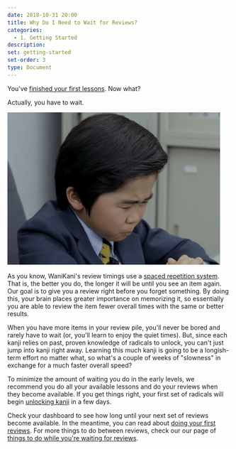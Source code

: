 ```yaml
---
date: 2018-10-31 20:00
title: Why Do I Need to Wait for Reviews?
categories:
  - 1. Getting Started
description:
set: getting-started
set-order: 3
type: Document
---
```


You've [finished your first lessons](#). Now what?

Actually, you have to wait.

![Waiting for Wanikani Reviews](/images/boring.gif)

As you know, WaniKani's review timings use a [spaced repetition system](#). That is, the better you do, the longer it will be until you see an item again. Our goal is to give you a review right before you forget something. By doing this, your brain places greater importance on memorizing it, so essentially you are able to review the item fewer overall times with the same or better results.

When you have more items in your review pile, you'll never be bored and rarely have to wait (or, you'll learn to enjoy the quiet times). But, since each kanji relies on past, proven knowledge of radicals to unlock, you can't just jump into kanji right away. Learning this much kanji is going to be a longish-term effort no matter what, so what's a couple of weeks of "slowness" in exchange for a much faster overall speed?

To minimize the amount of waiting you do in the early levels, we recommend you do all your available lessons and do your reviews when they become available. If you get things right, your first set of radicals will begin [unlocking kanji](#) in a few days.

Check your dashboard to see how long until your next set of reviews become available. In the meantime, you can read about [doing your first reviews](/1.%20getting%20started/first-reviews/). For more things to do between reviews, check our our page of [things to do while you're waiting for reviews](#).
